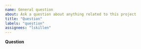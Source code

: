 ```yaml
---
name: General question
about: Ask a question about anything related to this project
title: "Question"
labels: "question"
assignees: "lskillen"
---
```


**Question**

<!-- Please ask your question here. It can be about the usage of this project, the internals, the implementation or whatever interests you.
Please use the BUG template for bugs and the FEATURE REQUEST template for feature requests. -->
